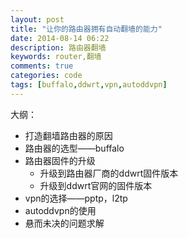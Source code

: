 ```yaml
---
layout: post
title: "让你的路由器拥有自动翻墙的能力"
date: 2014-08-14 06:22
description: 路由器翻墙
keywords: router,翻墙
comments: true
categories: code
tags: [buffalo,ddwrt,vpn,autoddvpn]
---
```

大纲：
* 打造翻墙路由器的原因
* 路由器的选型——buffalo
* 路由器固件的升级
    * 升级到路由器厂商的ddwrt固件版本
    * 升级到ddwrt官网的固件版本
* vpn的选择——pptp，l2tp
* autoddvpn的使用
* 悬而未决的问题求解


